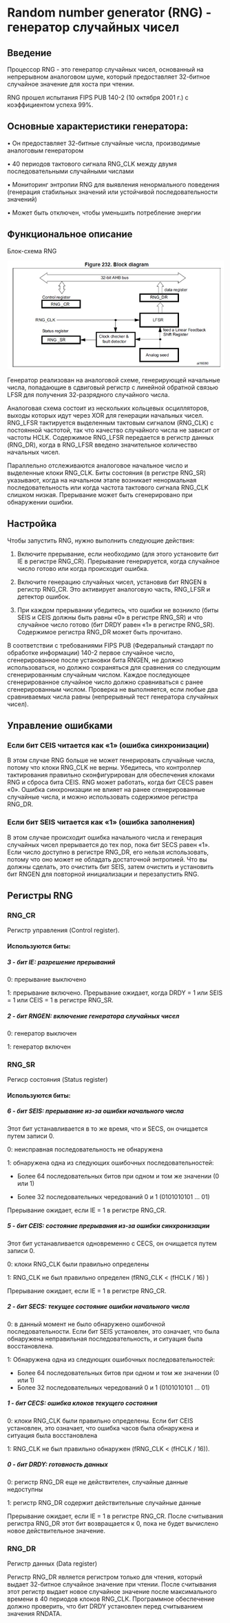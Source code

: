 # Random number generator (RNG) - генератор случайных чисел
## Введение
Процессор RNG - это генератор случайных чисел, основанный на непрерывном аналоговом шуме, который предоставляет 32-битное случайное значение для хоста при чтении.

RNG прошел испытания FIPS PUB 140-2 (10 октября 2001 г.) с коэффициентом успеха 99%.

## Основные характеристики генератора:

• Он предоставляет 32-битные случайные числа, производимые аналоговым генератором

• 40 периодов тактового сигнала RNG_CLK между двумя последовательными случайными числами

• Мониторинг энтропии RNG для выявления ненормального поведения (генерация стабильных значений или устойчивой последовательности значений)

• Может быть отключен, чтобы уменьшить потребление энергии

## Функциональное описание
Блок-схема RNG

![Image alt](https://github.com/nekida/stm32f4-discovery/blob/master/RNG/pic/block_diagram.jpg)

Генератор реализован на аналоговой схеме, генерирующей начальные числа, попадающие в сдвиговый регистр с линейной обратной связью LFSR для получения 32-разрядного случайного числа. 

Аналоговая схема состоит из нескольких кольцевых осцилляторов, выходы которых идут через XOR для генерации начальных чисел. RNG_LFSR тактируется выделенным тактовым сигналом (RNG_CLK) с постоянной частотой, так что качество случайного числа не зависит от частоты HCLK. Содержимое RNG_LFSR передается в регистр данных (RNG_DR), когда в RNG_LFSR введено значительное количество начальных чисел.

Параллельно отслеживаются аналоговое начальное число и выделенные клоки RNG_CLK. Биты состояния (в регистре RNG_SR) указывают, когда на начальном этапе возникает ненормальная последовательность или когда частота тактового сигнала RNG_CLK слишком низкая. Прерывание может быть сгенерировано при обнаружении ошибки.

## Настройка
Чтобы запустить RNG, нужно выполнить следующие действия:

1. Включите прерывание, если необходимо (для этого установите бит IE в регистре RNG_CR). Прерывание генерируется, когда случайное число готово или когда происходит ошибка.

2. Включите генерацию случайных чисел, установив бит RNGEN в регистр RNG_CR. Это активирует аналоговую часть, RNG_LFSR и детектор ошибок.

3. При каждом прерывании убедитесь, что ошибки не возникло (биты SEIS и CEIS должны быть равны «0» в регистре RNG_SR) и что случайное число готово (бит DRDY равен «1» в регистре RNG_SR). Содержимое регистра RNG_DR может быть прочитано.

В соответствии с требованиями FIPS PUB (Федеральный стандарт по обработке информации) 140-2 первое случайное число, сгенерированное после установки бита RNGEN, не должно использоваться, но должно сохраняться для сравнения со следующим сгенерированным случайным числом. Каждое последующее сгенерированное случайное число должно сравниваться с ранее сгенерированным числом. Проверка не выполняется, если любые два сравниваемых числа равны (непрерывный тест генератора случайных чисел).

## Управление ошибками

### Если бит CEIS читается как «1» (ошибка синхронизации)

В этом случае RNG больше не может генерировать случайные числа, потому что клоки RNG_CLK не верны. Убедитесь, что контроллер тактирования правильно сконфигурирован для обеспечения клоками RNG и сброса бита CEIS. RNG может работать, когда бит CECS равен «0». Ошибка синхронизации не влияет на ранее сгенерированные случайные числа, и можно использовать содержимое регистра RNG_DR.

### Если бит SEIS читается как «1» (ошибка заполнения)

В этом случае происходит ошибка начального числа и генерация случайных чисел прерывается до тех пор, пока бит SECS равен «1». Если число доступно в регистре RNG_DR, его нельзя использовать, потому что оно может не обладать достаточной энтропией. Что вы должны сделать, это очистить бит SEIS, затем очистить и установить бит RNGEN для повторной инициализации и перезапустить RNG.

## Регистры RNG

### RNG_CR
Регистр управления (Control register).

#### Используются биты:

##### 3 - бит IE: разрешение прерываний

0: прерывание выключено

1: прерывание включено. Прерывание ожидает, когда DRDY = 1 или SEIS = 1 или CEIS = 1 в регистре RNG_SR.

##### 2 - бит RNGEN: включение генератора случайных чисел

0: генератор выключен

1: генератор включен

### RNG_SR
Региср состояния (Status register)

#### Используются биты:

##### 6 - бит SEIS: прерывание из-за ошибки начального числа
Этот бит устанавливается в то же время, что и SECS, он очищается путем записи 0.

0: неисправная последовательность не обнаружена

1: обнаружена одна из следующих ошибочных последовательностей:

- Более 64 последовательных битов при одном и том же значении (0 или 1)

- Более 32 последовательных чередований 0 и 1 (0101010101 ... 01)

Прерывание ожидает, если IE = 1 в регистре RNG_CR.

##### 5 - бит CEIS: состояние прерывания из-за ошибки синхронизации
Этот бит устанавливается одновременно с CECS, он очищается путем записи 0.

0: клоки RNG_CLK были правильно определены

1: RNG_CLK не был правильно определен (fRNG_CLK < (fHCLK / 16) )

Прерывание ожидает, если IE = 1 в регистре RNG_CR.

##### 2 - бит SECS: текущее состояние ошибки начального числа

0: в данный момент не было обнаружено ошибочной последовательности. Если бит SEIS установлен, это означает, что была обнаружена неправильная последовательность, и ситуация была восстановлена.

1: Обнаружена одна из следующих ошибочных последовательностей:
- Более 64 последовательных битов при одном и том же значении (0 или 1)
- Более 32 последовательных чередований 0 и 1 (0101010101 ... 01)

##### 1 - бит CECS: ошибка клоков текущего состояния

0: клоки RNG_CLK были правильно определены. Если бит CEIS установлен, это означает, что ошибка часов была обнаружена и ситуация была восстановлена

1: RNG_CLK не был правильно обнаружен (fRNG_CLK < (fHCLK / 16)).

##### 0 - бит DRDY: готовность данных

0: регистр RNG_DR еще не действителен, случайные данные недоступны

1: регистр RNG_DR содержит действительные случайные данные

Прерывание ожидает, если IE = 1 в регистре RNG_CR. После считывания регистра RNG_DR этот бит возвращается к 0, пока не будет вычислено новое действительное значение.

### RNG_DR
Регистр данных (Data register)

Регистр RNG_DR является регистром только для чтения, который выдает 32-битное случайное значение при чтении. После считывания этот регистр выдает новое случайное значение после максимального времени в 40 периодов клоков RNG_CLK. Программное обеспечение должно проверить, что бит DRDY установлен перед считыванием значения RNDATA.
